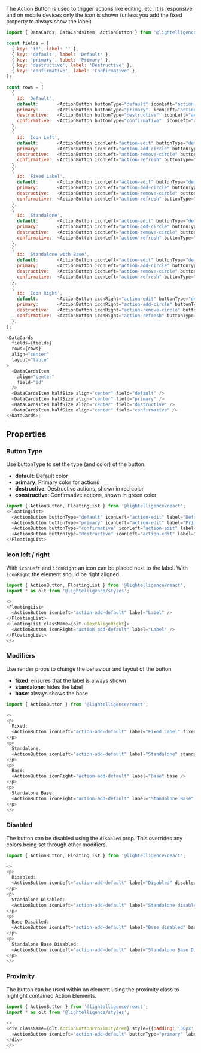 The Action Button is used to trigger actions like editing, etc.
It is responsive and on mobile devices only the icon is shown (unless you add the fixed property to always show the label)


```js
import { DataCards, DataCardsItem, ActionButton } from '@lightelligence/react';

const fields = [
  { key: 'id', label: '' },
  { key: 'default', label: 'Default' },
  { key: 'primary', label: 'Primary' },
  { key: 'destructive', label: 'Destructive' },
  { key: 'confirmative', label: 'Confirmative' },
];

const rows = [
  {
    id: 'Default',
    default:       <ActionButton buttonType="default" iconLeft="action-edit" />,
    primary:       <ActionButton buttonType="primary"  iconLeft="action-add-circle" />,
    destructive:   <ActionButton buttonType="destructive"  iconLeft="action-remove-circle" />,
    confirmative:  <ActionButton buttonType="confirmative"  iconLeft="action-refresh" />,
  },
  {
    id: 'Icon Left',
    default:       <ActionButton iconLeft="action-edit" buttonType="default" label="Label" />,
    primary:       <ActionButton iconLeft="action-add-circle" buttonType="primary" label="Label" />,
    destructive:   <ActionButton iconLeft="action-remove-circle" buttonType="destructive" label="Label" />,
    confirmative:  <ActionButton iconLeft="action-refresh" buttonType="confirmative" label="Label" />,
  },
  {
    id: 'Fixed Label',
    default:       <ActionButton iconLeft="action-edit" buttonType="default" fixed label="Label" />,
    primary:       <ActionButton iconLeft="action-add-circle" buttonType="primary" fixed label="Label" />,
    destructive:   <ActionButton iconLeft="action-remove-circle" buttonType="destructive" fixed label="Label" />,
    confirmative:  <ActionButton iconLeft="action-refresh" buttonType="confirmative" fixed label="Label" />,
  },
  {
    id: 'Standalone',
    default:       <ActionButton iconLeft="action-edit" buttonType="default" standalone label="Label" />,
    primary:       <ActionButton iconLeft="action-add-circle" buttonType="primary" standalone label="Label" />,
    destructive:   <ActionButton iconLeft="action-remove-circle" buttonType="destructive" standalone label="Label" />,
    confirmative:  <ActionButton iconLeft="action-refresh" buttonType="confirmative" standalone label="Label" />,
  },
  {
    id: 'Standalone with Base',
    default:       <ActionButton iconLeft="action-edit" buttonType="default" standalone base label="Label" />,
    primary:       <ActionButton iconLeft="action-add-circle" buttonType="primary" standalone base label="Label" />,
    destructive:   <ActionButton iconLeft="action-remove-circle" buttonType="destructive" standalone base label="Label" />,
    confirmative:  <ActionButton iconLeft="action-refresh" buttonType="confirmative" standalone base label="Label" />,
  },
  {
    id: 'Icon Right',
    default:       <ActionButton iconRight="action-edit" buttonType="default" label="Label" />,
    primary:       <ActionButton iconRight="action-add-circle" buttonType="primary" label="Label" />,
    destructive:   <ActionButton iconRight="action-remove-circle" buttonType="destructive" label="Label" />,
    confirmative:  <ActionButton iconRight="action-refresh" buttonType="confirmative" label="Label" />,
  },
];

<DataCards
  fields={fields}
  rows={rows}
  align="center"
  layout="table"
>
  <DataCardsItem
    align="center"
    field="id"
  />
  <DataCardsItem halfSize align="center" field="default" />
  <DataCardsItem halfSize align="center" field="primary" />
  <DataCardsItem halfSize align="center" field="destructive" />
  <DataCardsItem halfSize align="center" field="confirmative" />
</DataCards>;
```

## Properties


### Button Type

Use buttonType to set the type (and color) of the button.
- **default**: Default color
- **primary**: Primary color for actions
- **destructive**: Destructive actions, shown in red color
- **constructive**: Confirmative actions, shown in green color

```js
import { ActionButton, FloatingList } from '@lightelligence/react';
<FloatingList>
  <ActionButton buttonType="default" iconLeft="action-edit" label="Default" />
  <ActionButton buttonType="primary" iconLeft="action-edit" label="Primary" />
  <ActionButton buttonType="confirmative" iconLeft="action-edit" label="Confirmative" />
  <ActionButton buttonType="destructive" iconLeft="action-edit" label="Destructive" />
</FloatingList>
```

### Icon left / right

With `iconLeft` and `iconRight` an icon can be placed next to the label.
With `iconRight` the element should be right aligned.

```js
import { ActionButton, FloatingList } from '@lightelligence/react';
import * as olt from '@lightelligence/styles';

<>
<FloatingList>
  <ActionButton iconLeft="action-add-default" label="Label" />
</FloatingList>
<FloatingList className={olt.uTextAlignRight}>
  <ActionButton iconRight="action-add-default" label="Label" />
</FloatingList>
</>
```

### Modifiers

Use render props to change the behaviour and layout of the button.
- **fixed**: ensures that the label is always shown
- **standalone**: hides the label
- **base**: always shows the base

```js
import { ActionButton } from '@lightelligence/react';

<>
<p>
  Fixed:
  <ActionButton iconLeft="action-add-default" label="Fixed Label" fixed />
</p>
<p>
  Standalone:
  <ActionButton iconLeft="action-add-default" label="Standalone" standalone />
</p>
<p>
  Base:
  <ActionButton iconRight="action-add-default" label="Base" base />
</p>
<p>
  Standalone Base:
  <ActionButton iconRight="action-add-default" label="Standalone Base" standalone base />
</p>
</>
```

### Disabled

The button can be disabled using the `disabled` prop. This overrides any colors being set through other modifiers.

```js
import { ActionButton, FloatingList } from '@lightelligence/react';

<>
<p>
  Disabled:
  <ActionButton iconLeft="action-add-default" label="Disabled" disabled />
</p>
<p>
  Standalone Disabled:
  <ActionButton iconLeft="action-add-default" label="Standalone disabled" standalone disabled />
</p>
<p>
  Base Disabled:
  <ActionButton iconLeft="action-add-default" label="Base disabled" base disabled />
</p>
<p>
  Standalone Base Disabled:
  <ActionButton iconLeft="action-add-default" label="Standalone Base Disabled" standalone base disabled />
</p>
</>
```

### Proximity

The button can be used within an element using the proximity class to highlight contained Action Elements.

```js
import { ActionButton } from '@lightelligence/react';
import * as olt from '@lightelligence/styles';

<>
<div className={olt.ActionButtonProximityArea} style={{padding: '50px', border: '1px dotted lightgray'}}>
  <ActionButton iconLeft="action-add-default" buttonType="primary" label="With Proximity" />
</div>
</>
```